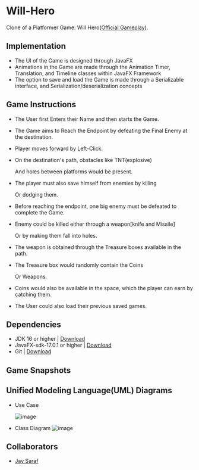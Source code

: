 # Will-Hero

Clone of a Platformer Game: Will Hero([Official Gameplay](https://www.youtube.com/watch?v=VuyBQOXcX00&t=69s)).

## Implementation

* The UI of the Game is designed through JavaFX
* Animations in the Game are made through the Animation Timer, Translation, and Timeline classes within JavaFX Framework
* The option to save and load the Game is made through a Serializable interface, and Serialization/deserialization concepts

## Game Instructions

* The User first Enters their Name and then starts the Game.
  

* The Game aims to Reach the Endpoint by defeating the Final Enemy at the destination.
* Player moves forward by Left-Click.

* On the destination's path, obstacles like
  TNT(explosive)

  And holes between platforms would be present.

  
* The player must also save himself from enemies by killing

  Or dodging them.
  
* Before reaching the endpoint, one big enemy must be defeated to complete the Game.
  
* Enemy could be killed either through a weapon[knife and Missile]

  Or by making them fall into holes.

* The weapon is obtained through the Treasure boxes available in the path.

* The Treasure box would randomly contain the Coins

  Or Weapons.

* Coins would also be available in the space, which the player can earn by catching them.

* The User could also load their previous saved games.


## Dependencies

* JDK 16 or higher | [Download](https://www.oracle.com/java/technologies/downloads/)
* JavaFX-sdk-17.0.1 or higher | [Download](https://gluonhq.com/products/javafx/)
* Git | [Download](https://git-scm.com/downloads)

## Game Snapshots

## Unified Modeling Language(UML) Diagrams

* Use Case

  ![image](https://github.com/abhit-rana/Will-Hero/assets/88608893/3ff688f2-6168-44b4-b88c-8634e590b0eb)

* Class Diagram
  ![image](https://github.com/abhit-rana/Will-Hero/assets/88608893/f825e838-f12a-4b9f-8a70-c08fa9d8563c)

## Collaborators

* [Jay Saraf](https://github.com/jay20438)
